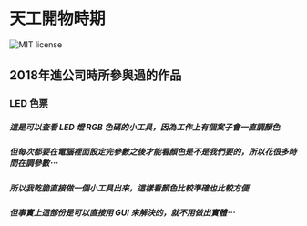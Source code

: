 # 天工開物時期
![MIT license](https://img.shields.io/badge/built%20with-Arduino-brightgreen.svg)</br>

2018年進公司時所參與過的作品</br>
---
### LED 色票</br>
##### 這是可以查看 LED 燈 RGB 色碼的小工具，因為工作上有個案子會一直調顏色</br>
##### 但每次都要在電腦裡面設定完參數之後才能看顏色是不是我們要的，所以花很多時間在調參數⋯</br>
##### 所以我乾脆直接做一個小工具出來，這樣看顏色比較準確也比較方便</br>
##### 但事實上這部份是可以直接用 GUI 來解決的，就不用做出實體⋯</br>
